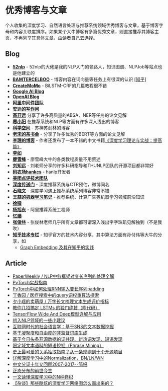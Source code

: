 # 优秀博客与文章
个人收集的深度学习、自然语言处理与推荐系统领域优秀博客与文章，基于博客字母和内容关联度排序。如果某个大牛博客有多篇优秀文章，则直接推荐其博客主页，不再列举其具体文章，由读者自己去选择。

## Blog
- [**52nlp**](http://www.52nlp.cn) - 52nlp的大佬是我的NLP入门的领路人，知识图谱、NLPJob等站点也是他建立的
- [**BAMTERCELBOO**](https://bamtercelboo.github.io) - 博客内容在词向量等任务上有很深的认识 [[知乎]](https://www.zhihu.com/people/bamtercelboo/posts)
- [**CreateMoMo**](https://createmomo.github.io) - BiLSTM-CRF的几篇教程很不错
- [**Google AI Blog**](https://ai.googleblog.com/)
- [**OpenAI Blog**](https://openai.com/blog/)
- [**阿里中间件团队**](https://blog.51cto.com/aliapp)
- [**安迪的写作间**](https://www.zhihu.com/people/andy_yangz/posts)
- [**高开远**](https://blog.csdn.net/Kaiyuan_sjtu/article/details/89788314) 分享了许多高质量的ABSA、NER等任务的论文见解
- [**寒小阳**](https://blog.csdn.net/han_xiaoyang/article/list/1) 在推荐系统和NLP等方面有许多深入浅出的博客
- [**科学空间**](https://spaces.ac.cn) - 苏神苏剑林的博客
- [**老宋的茶书会**](https://www.zhihu.com/people/songyingxin/posts) - 分享了许多优秀的BERT等方面的论文见解
- [**李理的博客**](http://fancyerii.github.io) - 作者还发布了一本不错的中文书籍[《深度学习理论与实战：提高篇》](http://fancyerii.github.io/2019/03/14/dl-book/)
- [**李如**](https://www.zhihu.com/people/rumor-lee/posts)
- [**廖雪峰**](https://www.liaoxuefeng.com/wiki/1177760294764384) - 廖雪峰大牛的各类教程质量不用赘述
- [**刘知远**](https://www.zhihu.com/people/zibuyu9/posts) - 刘老师分享的许多科研指导和THUNLP团队的开源项目都非常好
- [**码农场hankcs**](http://www.hankcs.com) - hanlp开发者
- [**美团点评技术团队**](https://tech.meituan.com/)
- [**深度传送门**](https://www.zhihu.com/people/yixiaonongfu/posts) - 深度推荐系统与CTR预估，微博同名
- [**石晓文**](https://www.jianshu.com/nb/21403842) - 深度学习遇上推荐系统系列博客非常不错
- [**王喆的机器学习笔记**](https://zhuanlan.zhihu.com/wangzhenotes) - 推荐系统、计算广告等机器学习领域前沿知识
- [**徐啸**](https://www.zhihu.com/people/xuxiao-looper/posts)
- [**杨旭东**](https://www.zhihu.com/people/yang-xu-dong-6/posts) - 阿里推荐系统工程师
- [**忆臻**](https://www.zhihu.com/people/qinlibo_nlp/posts)
- [**张俊林**](https://www.zhihu.com/people/zhang-jun-lin-76/activities) - 张俊林老师几乎所有文章都可谓深入浅出字字珠玑见解独到（不是我吹）
- [**知乎技术专栏**](https://zhuanlan.zhihu.com/hackers) - 知乎官方的技术内容分享，其中算法方面有孙付伟等大牛的分享，如
  - [Graph Embedding 及其在知乎的实践](https://zhuanlan.zhihu.com/p/82962081)

## Article
- [PaperWeekly / NLP中各框架对变长序列的处理全解](https://mp.weixin.qq.com/s/KxgA1U-mh9Tc1J1T9Aedrw)
- [PyTorch实战指南](https://zhuanlan.zhihu.com/p/29024978)
- [PyTorch中如何处理RNN输入变长序列padding](https://zhuanlan.zhihu.com/p/34418001)
- [丁香园 / 医疗搜索中的query词权重算法探索](https://mp.weixin.qq.com/s/JCdzhd1wBKIzDkoqW87OAg)
- [夕小瑶的卖萌屋 / 万字长文梳理文本生成评价指标](https://zhuanlan.zhihu.com/p/144182853)
- [教你几招搞定 LSTMs 的独门绝技（附代码）](https://zhuanlan.zhihu.com/p/40391002)
- [TensorFlow Wide And Deep模型详解与应用](https://blog.csdn.net/heyc861221/article/details/80131369)
- [初入NLP领域的一些小建议](https://zhuanlan.zhihu.com/p/59184256)
- [互联网时代的社会语言学：基于SNS的文本数据挖掘](http://www.matrix67.com/blog/archives/5044)
- [基于凝聚度和自由度的非监督词库生成](http://zhanghonglun.cn/blog/project/基于凝聚度和自由度的非监督词库生成/)
- [基于今日头条开源数据的词共现、新热词发现、短语发现](https://blog.csdn.net/sinat_26917383/article/details/80454736)
- [限定域文本语料的短语挖掘（Phrase Mining）](https://mp.weixin.qq.com/s?__biz=MzIwNzc2NTk0NQ==&mid=2247485406&idx=2&sn=9a0b7f06184fb2da452620e429eca748&chksm=970c2f08a07ba61ec51fb36d5c2aabd8ba3c27b73eeebfd62118810ddf03acc6b541dccec9da&mpshare=1&scene=1&srcid=&sharer_sharetime=1578910444068&sharer_shareid=0958587d4e115417a79743c81caec1c8&key=7627459f896ffec6ae7c11ed405906976de16aa7f417bd3256d64fa3adaffd711eeb1ff1a670e66301822cde5f5148b337f2c33cf3e1d296ecb6fcfee7603324a894a41c2a04b366403d7314817c2719&ascene=1&uin=Mjg1NTM0NDcyMw%3D%3D&devicetype=Windows+10&version=62080079&lang=zh_CN&exportkey=Ax7uvo1V12Jq6iLFFrMFelY%3D&pass_ticket=i8bk%2FT42OP%2F5AUId%2BQKi0Krdjm1I8rT3mWpp8xiOHSjbiYV5vSI%2F48loWKOZ29Yq)
- [史上最可爱的关系抽取指南？从一条规则到十个开源项目](https://mp.weixin.qq.com/s/PGjIWuBGAVG9C9X9d1aKaQ)
- [详解深度学习中的Normalization，BN/LN/WN](https://zhuanlan.zhihu.com/p/33173246)
- [中文分词十年又回顾2007-2017--简报](https://zhuanlan.zhihu.com/p/56107108)
- [正态分布的前世今生](https://github.com/panyang/AINLP-Resource/tree/master/rickjin)
- [一文读懂深度学习中的N种卷积](https://mp.weixin.qq.com/s/6300oADp7QN5SDPrv2yAtQ)
- [【杂谈】那些酷炫的深度学习网络图怎么画出来的？](https://zhuanlan.zhihu.com/p/60146525)
